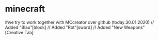 # minecraft
#we try to work together with MCcreator over github (today:30.01.2020)
// Added "Blau"[block]
// Added "Rot"[sword]
// Added "New Weapons"[Creative Tab]
